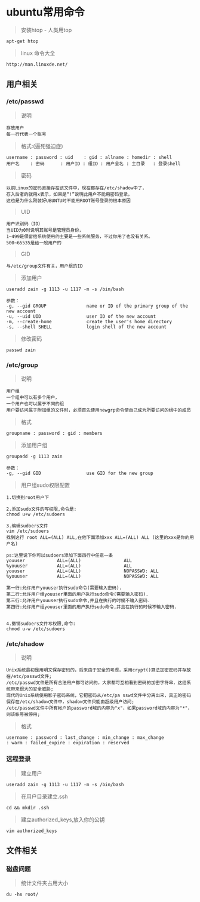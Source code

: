 # ubuntu常用命令


> 安装htop - 人类用top
```
apt-get htop
```

> linux 命令大全
```
http://man.linuxde.net/
```

## 用户相关

### /etc/passwd

> 说明
```
存放用户
每一行代表一个账号
```

> 格式:(逼死强迫症)
```
username : password : uid    : gid : allname : homedir : shell
用户名    : 密码      : 用户ID : 组ID : 用户全名 : 主目录   : 登录shell
```

> 密码
```
以前Linux的密码直接存在该文件中，现在都存在/etc/shadow中了，
存入后者的就用x表示，如果是“!”说明此用户不能用密码登录。
这也是为什么刚装好UBUNTU时不能用ROOT账号登录的根本原因
```

> UID
```
用户识别码（ID）
当UID为0时说明其账号是管理员身份，
1~499是保留给系统使用的主要是一些系统服务，不过你用了也没有关系。
500~65535是给一般用户的
```

> GID
```
与/etc/group文件有关，用户组的ID
```

> 添加用户
```
useradd zain -g 1113 -u 1117 -m -s /bin/bash

参数：
-g, --gid GROUP               name or ID of the primary group of the new account
-u, --uid UID                 user ID of the new account
-m, --create-home             create the user's home directory
-s, --shell SHELL             login shell of the new account
```

> 修改密码
```
passwd zain
```


### /etc/group

> 说明
```
用户组
一个组中可以有多个用户，
一个用户也可以属于不同的组
用户要访问属于附加组的文件时，必须首先使用newgrp命令使自己成为所要访问的组中的成员
```

> 格式
```
groupname : password : gid : members
```

> 添加用户组
```
groupadd -g 1113 zain

参数：
-g, --gid GID                 use GID for the new group
```

> 用户组sudo权限配置
```
1.切换到root用户下

2.添加sudo文件的写权限,命令是:
chmod u+w /etc/sudoers

3.编辑sudoers文件
vim /etc/sudoers
找到这行 root ALL=(ALL) ALL,在他下面添加xxx ALL=(ALL) ALL (这里的xxx是你的用户名)

ps:这里说下你可以sudoers添加下面四行中任意一条
youuser            ALL=(ALL)                ALL
%youuser           ALL=(ALL)                ALL
youuser            ALL=(ALL)                NOPASSWD: ALL
%youuser           ALL=(ALL)                NOPASSWD: ALL

第一行:允许用户youuser执行sudo命令(需要输入密码).
第二行:允许用户组youuser里面的用户执行sudo命令(需要输入密码).
第三行:允许用户youuser执行sudo命令,并且在执行的时候不输入密码.
第四行:允许用户组youuser里面的用户执行sudo命令,并且在执行的时候不输入密码.


4.撤销sudoers文件写权限,命令:
chmod u-w /etc/sudoers
```

### /etc/shadow

> 说明
```
Unix系统最初是用明文保存密码的，后来由于安全的考虑，采用crypt()算法加密密码并存放在/etc/passwd文件;
/etc/passwd文件是所有合法用户都可访问的，大家都可互相看到密码的加密字符串，这给系统带来很大的安全威胁;
现代的Unix系统使用影子密码系统，它把密码从/etc/pa sswd文件中分离出来，真正的密码保存在/etc/shadow文件中，shadow文件只能由超级用户访问;
/etc/passwd文件中所有帐户的password域的内容为"x"，如果password域的内容为"*"，则该帐号被停用;
```

> 格式
```
username : password : last_change : min_change : max_change 
: warm : failed_expire : expiration : reserved 
```

### 远程登录

> 建立用户
```
useradd zain -g 1113 -u 1117 -m -s /bin/bash
```

> 在用户目录建立.ssh
```
cd && mkdir .ssh
```

> 建立authorized_keys,放入你的公钥
```
vim authorized_keys
```


## 文件相关

### 磁盘问题

> 统计文件夹占用大小
```
du -hs root/
```